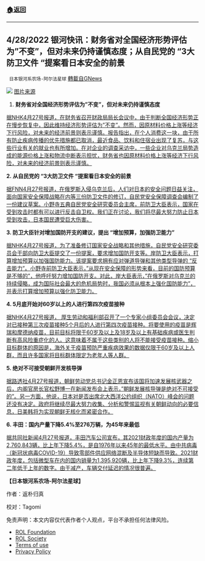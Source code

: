 ###  [:house:返回](README.md)
---


## 4/28/2022 银河快讯：财务省对全国经济形势评估为&#8221;不变&#8221;，但对未来仍持谨慎态度；从自民党的 &#8220;3大防卫文件 &#8220;提案看日本安全的前景
` 日本银河系农场-阿尔法星球` [轉載自GNews](https://gnews.org/zh-hans/2427940/)

![](https://assets.gnews.org/wp-content/uploads/2022/04/K10013601851_2204271553_0427172932_01_02.jpeg) 
[图片来源](https://www3.nhk.or.jp/news/html/20220427/k10013601851000.html)
 
1. **财务省对全国经济形势评估为”不变”，但对未来仍持谨慎态度**

[据NHK4月27号报道，在财务省召开财政局局长会议中，由于判断全国经济形势正在慢步恢复中，因此维持经济形势评估为”不变”。然而，因原材料价格上涨等经济下行风险，对未来的经济前景则表示谨慎。报告指出，在个人消费这一块，由于所有防止疾病传播的优先措施都已取消，最近食品、饮料和住宿业出现了复苏，与这些行业有关的就业也有所增加。在对企业的调查采访中，一些企业对乌克兰局势造成的能源价格上涨和物流中断表示担忧，财务省也因原材料价格上涨等经济下行风险，对未来的经济前景则表示谨慎。](https://www3.nhk.or.jp/news/html/20220427/k10013601851000.html)
 
**2. 从自民党的 “3大防卫文件 “提案看日本安全的前景**
 
[据FNN4月27号报道，在俄罗斯入侵乌克兰后，人们对日本的安全问题日益关注，面向国家安全保障战略在内等三份防卫文件的修订，自民党安全保障调查会编制了一份建议草案。小野寺五典自民党安全研究委员会主席，前防卫大臣表示，国家在受到攻击时都有可以进行反击自卫权。我们正在讨论，我们将尽最大努力防止日本受到攻击，日本国民遭受巨大伤害。](https://news.yahoo.co.jp/articles/588d281c4bd584452ec5697f4ef55903a9160d10)
 
**3. 防卫大臣针对增加国防开支的建议，提出 “增加预算，加强防卫能力”**
 
[据NHK4月27号报道，为了准备修订国家安全战略和其他措施，自民党安全研究委员会干部向防卫大臣提交了一份提案，要求增加国防开支等。岸防卫大臣表示，打算增加预算以加强国防能力。该提案要求拥有应对弹道导弹和其他类型导弹的 “反击能力”。小野寺前防卫大臣表示，”从现在安全保障的形势来看，目前的国防预算是不够的”，他呼吁努力增加国防开支。对此，岸大臣表示，”在俄罗斯对乌克兰的持续侵略，成为国际社会最大的危机局势时，我国必须从根本上强化国防能力”，并表示打算增加预算以强化防卫能力。](https://www3.nhk.or.jp/news/html/20220427/k10013601731000.html)
 
**4. 5月底开始对60岁以上的人进行第四次疫苗接种**
 
[据NHK4月27号报道， 厚生劳动和福利部召开了一个专家小组委员会会议，决定对已接种第三次疫苗接种5个月后的人进行第四次疫苗接种。将要使用的疫苗是辉瑞和摩德纳疫苗，目前目标将限于60岁及以上及18岁及以上有基础疾病或医生判断有高风险重症化的人。这意味着不属于这些类别的人将不能接受疫苗接种。缩小目标群体的原因是，海外关于疫苗预防严重疾病效果的数据仅限于60岁及以上人群，而且许多国家将目标群体限定为老年人等人群。](https://www3.nhk.or.jp/news/html/20220427/k10013601391000.html)
 
**5. 绝对不可接受朝鲜开发核导弹**
 
[据路透社4月27号报道，朝鲜劳动党总书记金正恩宣布该国将加速发展核武器之后，内阁官房长官松野博一在新闻发布会上表示，”朝鲜发展核导弹是绝对不可接受的”。另一方面，他说，日本对是否出席北大西洋公约组织（NATO）峰会的问题还没有决定。政府将继续尽最大努力收集、分析和警惕监视有关朝鲜动向的必要信息，日美韩将为实现朝鲜无核化而紧密合作。](https://news.yahoo.co.jp/articles/ced9e33bb9bcaaa7ff97ae5021fc76f1d7d99330)
 
**6. 丰田：国内产量下降5.4%至276万辆，为45年来最低**
 
[据共同社新闻4月27号报道，丰田汽车公司宣布，其2021财政年度的国内产量为2,760,843辆，比上年下降5.4%，是自1976年以来45年的最低水平。由中共病毒（新冠状病毒COVID-19）导致零部件供应网络混断及半导体短缺而导致。2021财政年度，包括微型车在内的国内销量为1,395,920辆，比上年下降9.3%，连续第二年低于上年的数字。由于减产，车辆交付延迟的情况很普遍。](https://news.yahoo.co.jp/articles/0dfca8881074065253cb5af684a17c6e18bfc295)
 
**【日本银河系农场-阿尔法星球】**
 
作者：返朴归真
 
校对：Tagomi

免责声明：本文内容仅代表作者个人观点，平台不承担任何法律风险。
  
- [ROL Foundation](https://rolfoundation.org/)
- [ROL Society](https://rolsociety.org/)
- [Terms of use](https://gnews.org/terms-of-use-3/)
- [Privacy Policy](https://gnews.org/privacy-policy/)
